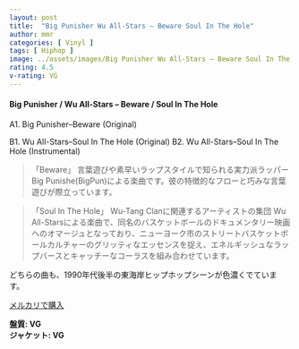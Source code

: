 ```yaml
---
layout: post
title:  "Big Punisher Wu All-Stars – Beware Soul In The Hole"
author: mmr
categories: [ Vinyl ]
tags: [ Hiphop ]
image: ../assets/images/Big Punisher Wu All-Stars – Beware Soul In The Hole.jpg
rating: 4.5
v-rating: VG
---
```


#### Big Punisher / Wu All-Stars – Beware / Soul In The Hole

A1. Big Punisher–Beware (Original)

B1. Wu All-Stars–Soul In The Hole (Original)
B2. Wu All-Stars–Soul In The Hole (Instrumental)

> 「Beware」 言葉遊びや素早いラップスタイルで知られる実力派ラッパー Big Punishe(BigPun)による楽曲です。彼の特徴的なフローと巧みな言葉遊びが際立っています。

> 「Soul In The Hole」 Wu-Tang Clanに関連するアーティストの集団 Wu All-Starsによる楽曲で、同名のバスケットボールのドキュメンタリー映画へのオマージュとなっており、ニューヨーク市のストリートバスケットボールカルチャーのグリッティなエッセンスを捉え、エネルギッシュなラップバースとキャッチーなコーラスを組み合わせています。

どちらの曲も、1990年代後半の東海岸ヒップホップシーンが色濃くでています。


[メルカリで購入](https://jp.mercari.com/item/m22984434374)


<div class="mt-4 mb-4 d-flex align-items-center">
<strong class="mr-1">盤質: VG</strong>
</div>
<div class="mt-4 mb-4 d-flex align-items-center">
<strong class="mr-1">ジャケット: VG</strong>
</div>